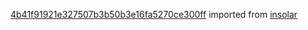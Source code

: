 [4b41f91921e327507b3b50b3e16fa5270ce300ff](https://github.com/insolar/insolar/commit/4b41f91921e327507b3b50b3e16fa5270ce300ff) imported from [insolar](https://github.com/insolar/insolar)
